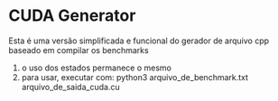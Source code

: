 # CUDA Generator

Esta é uma versão simplificada e funcional do gerador de arquivo cpp baseado em compilar os benchmarks

1. o uso dos estados permanece o mesmo
2. para usar, executar com: python3 arquivo_de_benchmark.txt arquivo_de_saida_cuda.cu